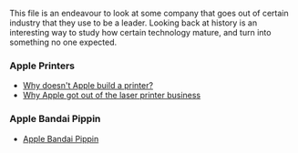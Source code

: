 This file is an endeavour to look at some company that goes out of certain industry that they use to be a leader.
Looking back at history is an interesting way to study how certain technology mature, and turn into something no one expected.


### Apple Printers

* [Why doesn't Apple build a printer?](https://www.quora.com/Why-doesnt-Apple-build-a-printer) 
* [Why Apple got out of the laser printer business](https://talk.tidbits.com/t/why-apple-got-out-of-the-laser-printer-business/4707)

### Apple Bandai Pippin
* [Apple Bandai Pippin](https://en.wikipedia.org/wiki/Apple_Bandai_Pippin)
